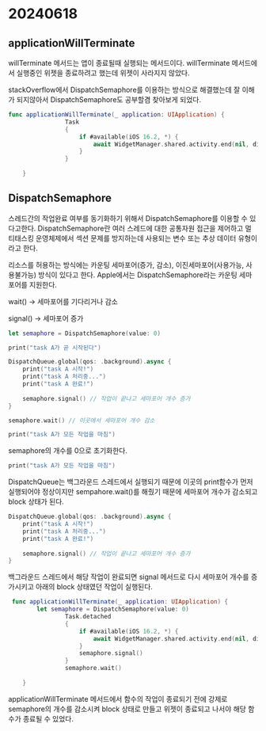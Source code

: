 # 20240618

## applicationWillTerminate

willTerminate 메서드는 앱이 종료될때 실행되는 메서드이다.  willTerminate 메서드에서 실행중인 위젯을 종료하려고 했는데 위젯이 사라지지 않았다. 

stackOverflow에서 DispatchSemaphore를 이용하는 방식으로 해결했는데 잘 이해가 되지않아서 DispatchSemaphore도 공부할겸 찾아보게 되었다.

```swift
func applicationWillTerminate(_ application: UIApplication) {
                Task
                {
                    if #available(iOS 16.2, *) {
                        await WidgetManager.shared.activity.end(nil, dismissalPolicy: .immediate)
                    }
                }
       
    }
```

## DispatchSemaphore

스레드간의 작업완료 여부를 동기화하기 위해서 DispatchSemaphore를 이용할 수 있다고한다. DispatchSemaphore란 여러 스레드에 대한 공통자원 접근을 제어하고 멀티태스킹 운영체제에서 섹션 문제를 방지하는데 사용되는 변수 또는 추상 데이터 유형이라고 한다.

리소스를 허용하는 방식에는 카운팅 세마포어(증가, 감소), 이진세마포어(사용가능, 사용불가능) 방식이 있다고 한다. Apple에서는 DispatchSemaphore라는 카운팅 세마포어를 지원한다.

wait() → 세마포어를 기다리거나 감소

signal() → 세마포어 증가

```swift
let semaphore = DispatchSemaphore(value: 0)

print("task A가 곧 시작된다")

DispatchQueue.global(qos: .background).async {
    print("task A 시작!")
    print("task A 처리중...")
    print("task A 완료!")
    
    semaphore.signal() // 작업이 끝나고 세마포어 개수 증가
}

semaphore.wait() // 이곳에서 세마포어 개수 감소

print("task A가 모든 작업을 마침")
```

semaphore의 개수를 0으로 초기화한다. 

```swift
print("task A가 모든 작업을 마침")
```

DispatchQueue는 백그라운드 스레드에서 실행되기 때문에 이곳의 print함수가 먼저 실행되어야 정상이지만 sempahore.wait()를 해줬기 때문에 세마포어 개수가 감소되고 block 상태가 된다.

```swift
DispatchQueue.global(qos: .background).async {
    print("task A 시작!")
    print("task A 처리중...")
    print("task A 완료!")
    
    semaphore.signal() // 작업이 끝나고 세마포어 개수 증가
}
```

백그라운드 스레드에서 해당 작업이 완료되면 signal 메서드로 다시 세마포어 개수를 증가시키고 아래의 block 상태였던 작업이 실행된다.

```swift
 func applicationWillTerminate(_ application: UIApplication) {
        let semaphore = DispatchSemaphore(value: 0)
                Task.detached
                {
                    if #available(iOS 16.2, *) {
                        await WidgetManager.shared.activity.end(nil, dismissalPolicy: .immediate)
                    }
                    semaphore.signal()
                }
                semaphore.wait()
            
    }
```

applicationWillTerminate 메서드에서 함수의 작업이 종료되기 전에 강제로 semaphore의 개수를 감소시켜 block 상태로 만들고 위젯이 종료되고 나서야 해당 함수가 종료될 수 있었다.